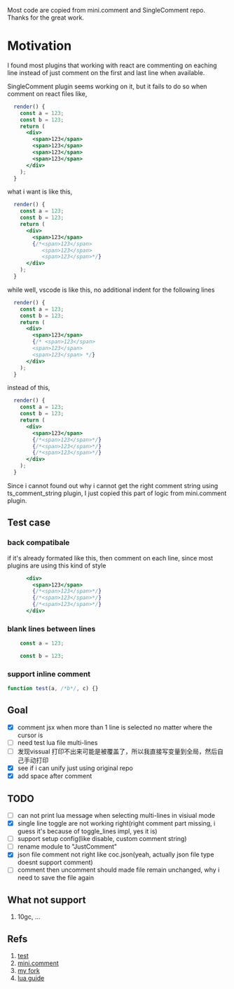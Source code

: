 Most code are copied from mini.comment and SingleComment repo. Thanks for the great work.

# Motivation

I found most plugins that working with react are commenting on eaching line instead of just comment
on the first and last line when available.

SingleComment plugin seems working on it, but it fails to do so when comment on react files like,

```jsx
  render() {
    const a = 123;
    const b = 123;
    return (
      <div>
        <span>123</span>
        <span>123</span>
        <span>123</span>
        <span>123</span>
      </div>
    );
  }
```

what i want is like this,

```jsx
  render() {
    const a = 123;
    const b = 123;
    return (
      <div>
        <span>123</span>
        {/*<span>123</span>
           <span>123</span>
           <span>123</span>*/}
      </div>
    );
  }
```

while well, vscode is like this, no additional indent for the following lines

```jsx
  render() {
    const a = 123;
    const b = 123;
    return (
      <div>
        <span>123</span>
        {/* <span>123</span>
        <span>123</span>
        <span>123</span> */}
      </div>
    );
  }
```


instead of this,

```jsx
  render() {
    const a = 123;
    const b = 123;
    return (
      <div>
        <span>123</span>
        {/*<span>123</span>*/}
        {/*<span>123</span>*/}
        {/*<span>123</span>*/}
      </div>
    );
  }
```

Since i cannot found out why i cannot get the right comment string using ts_comment_string plugin,
I just copied this part of logic from mini.comment plugin.

## Test case

### back compatibale

if it's already formated like this, then comment on each line, since most plugins are using this kind of style

```jsx
      <div>
        <span>123</span>
        {/*<span>123</span>*/}
        {/*<span>123</span>*/}
        {/*<span>123</span>*/}
      </div>
```

### blank lines between lines

```jsx
    const a = 123;

    const b = 123;
```

### support inline comment

```jsx
function test(a, /*b*/, c) {}
```

## Goal

- [x] comment jsx when more than 1 line is selected no matter where the cursor is
- [ ] need test lua file multi-lines
- [ ] 发现vissual 打印不出来可能是被覆盖了，所以我直接写变量到全局，然后自己手动打印
- [x] see if i can unify just using original repo
- [x] add space after comment

## TODO

- [ ] can not print lua message when selecting multi-lines in visiual mode
- [x] single line toggle are not working right(right comment part missing, i guess it's because of toggle_lines impl, yes it is)
- [ ] support setup config(like disable, custom comment string)
- [ ] rename module to "JustComment"
- [x] json file comment not right like coc.json(yeah, actually json file type doesnt support comment)
- [ ] comment then uncomment should made file remain unchanged, why i need to save the file again

## What not support

1. 10gc, ...

## Refs

1. [test](https://github.com/nvim-lua/plenary.nvim/blob/master/TESTS_README.md)
2. [mini.comment](https://github.com/echasnovski/mini.comment)
3. [my fork](https://github.com/CaryWill/SingleComment.nvim)
4. [lua guide](https://neovim.io/doc/user/lua-guide.html)

